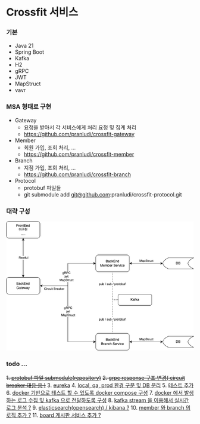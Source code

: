 # Crossfit 서비스

### 기본
- Java 21
- Spring Boot
- Kafka
- H2
- gRPC
- JWT
- MapStruct
- vavr

### MSA 형태로 구현
- Gateway
  - 요청을 받아서 각 서비스에게 처리 요청 및 집계 처리
  - https://github.com/pranludi/crossfit-gateway
- Member
  - 회원 가입, 조회 처리, ...
  - https://github.com/pranludi/crossfit-member
- Branch
  - 지점 가입, 조회 처리, ...
  - https://github.com/pranludi/crossfit-branch
- Protocol
  - protobuf 파일들
  - git submodule add git@github.com:pranludi/crossfit-protocol.git

### 대략 구성
![crossfit-service.png](docs/crossfit-service.png)

### todo ...
~~1. [protobuf 파일 submodule(repository)](https://github.com/pranludi/crossfit-gateway/issues/2)~~
~~2. [grpc response 구조 변경( circuit breaker 대응 용 )](https://github.com/pranludi/crossfit-gateway/pull/7)~~
3. [eureka](https://github.com/pranludi/crossfit-gateway/pull/10)
4. [local, qa, prod 환경 구분 및 DB 분리](https://github.com/pranludi/crossfit-gateway/pull/8)
5. [테스트 추가](https://github.com/pranludi/crossfit-gateway/pull/9)
6. [docker 기반으로 테스트 할 수 있도록 docker compose 구성](https://github.com/pranludi/crossfit-gateway/pull/11)
7. [docker 에서 발생하는 로그 수집 및 kafka 으로 전달하도록 구성](https://github.com/pranludi/crossfit-gateway/pull/12)
8. [kafka stream 을 이용해서 실시간 로그 분석 ?](https://github.com/pranludi/crossfit-gateway/pull/15)
9. [elasticsearch(opensearch) / kibana ?](https://github.com/pranludi/crossfit-gateway/pull/16)
10. [member 와 branch 의 로직 추가 ?](https://github.com/pranludi/crossfit-gateway/pull/13)
11. [board 게시판 서비스 추가 ?](https://github.com/pranludi/crossfit-gateway/pull/14)
